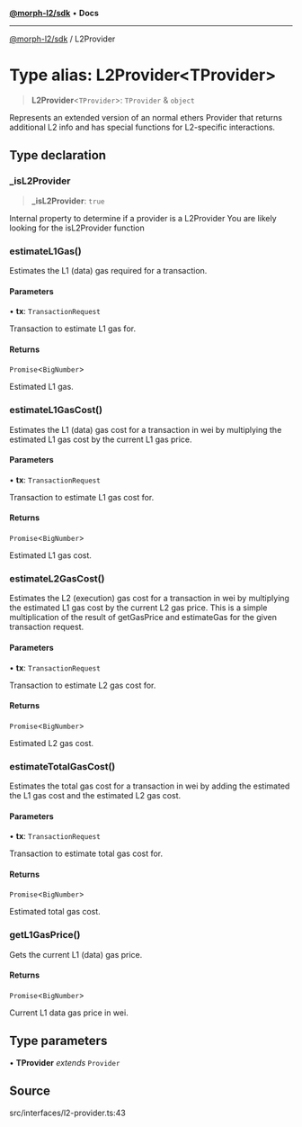 [**@morph-l2/sdk**](../README.md) • **Docs**

***

[@morph-l2/sdk](../globals.md) / L2Provider

# Type alias: L2Provider\<TProvider\>

> **L2Provider**\<`TProvider`\>: `TProvider` & `object`

Represents an extended version of an normal ethers Provider that returns additional L2 info and
has special functions for L2-specific interactions.

## Type declaration

### \_isL2Provider

> **\_isL2Provider**: `true`

Internal property to determine if a provider is a L2Provider
You are likely looking for the isL2Provider function

### estimateL1Gas()

Estimates the L1 (data) gas required for a transaction.

#### Parameters

• **tx**: `TransactionRequest`

Transaction to estimate L1 gas for.

#### Returns

`Promise`\<`BigNumber`\>

Estimated L1 gas.

### estimateL1GasCost()

Estimates the L1 (data) gas cost for a transaction in wei by multiplying the estimated L1 gas
cost by the current L1 gas price.

#### Parameters

• **tx**: `TransactionRequest`

Transaction to estimate L1 gas cost for.

#### Returns

`Promise`\<`BigNumber`\>

Estimated L1 gas cost.

### estimateL2GasCost()

Estimates the L2 (execution) gas cost for a transaction in wei by multiplying the estimated L1
gas cost by the current L2 gas price. This is a simple multiplication of the result of
getGasPrice and estimateGas for the given transaction request.

#### Parameters

• **tx**: `TransactionRequest`

Transaction to estimate L2 gas cost for.

#### Returns

`Promise`\<`BigNumber`\>

Estimated L2 gas cost.

### estimateTotalGasCost()

Estimates the total gas cost for a transaction in wei by adding the estimated the L1 gas cost
and the estimated L2 gas cost.

#### Parameters

• **tx**: `TransactionRequest`

Transaction to estimate total gas cost for.

#### Returns

`Promise`\<`BigNumber`\>

Estimated total gas cost.

### getL1GasPrice()

Gets the current L1 (data) gas price.

#### Returns

`Promise`\<`BigNumber`\>

Current L1 data gas price in wei.

## Type parameters

• **TProvider** *extends* `Provider`

## Source

src/interfaces/l2-provider.ts:43
